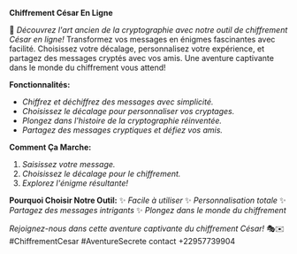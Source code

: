 **Chiffrement César En Ligne**

🔐 *Découvrez l'art ancien de la cryptographie avec notre outil de chiffrement César en ligne!* Transformez vos messages en énigmes fascinantes avec facilité. Choisissez votre décalage, personnalisez votre expérience, et partagez des messages cryptés avec vos amis. Une aventure captivante dans le monde du chiffrement vous attend!

**Fonctionnalités:**
- *Chiffrez et déchiffrez des messages avec simplicité.*
- *Choisissez le décalage pour personnaliser vos cryptages.*
- *Plongez dans l'histoire de la cryptographie réinventée.*
- *Partagez des messages cryptiques et défiez vos amis.*

**Comment Ça Marche:**
1. *Saisissez votre message.*
2. *Choisissez le décalage pour le chiffrement.*
3. *Explorez l'énigme résultante!*

**Pourquoi Choisir Notre Outil:**
✨ *Facile à utiliser*
✨ *Personnalisation totale*
✨ *Partagez des messages intrigants*
✨ *Plongez dans le monde du chiffrement*


*Rejoignez-nous dans cette aventure captivante du chiffrement César!* 🎭✉️ #ChiffrementCesar #AventureSecrete
contact +22957739904

